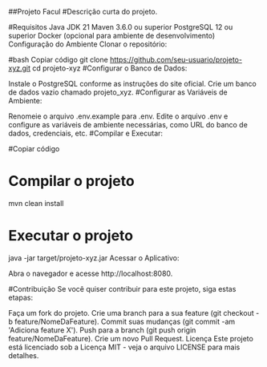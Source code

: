 ##Projeto Facul
#Descrição curta do projeto.

#Requisitos
Java JDK 21 
Maven 3.6.0 ou superior
PostgreSQL 12 ou superior
Docker (opcional para ambiente de desenvolvimento)
Configuração do Ambiente
Clonar o repositório:

#bash
Copiar código
git clone https://github.com/seu-usuario/projeto-xyz.git
cd projeto-xyz
#Configurar o Banco de Dados:

Instale o PostgreSQL conforme as instruções do site oficial.
Crie um banco de dados vazio chamado projeto_xyz.
#Configurar as Variáveis de Ambiente:

Renomeie o arquivo .env.example para .env.
Edite o arquivo .env e configure as variáveis de ambiente necessárias, como URL do banco de dados, credenciais, etc.
#Compilar e Executar:


#Copiar código
# Compilar o projeto
mvn clean install

# Executar o projeto
java -jar target/projeto-xyz.jar
Acessar o Aplicativo:

Abra o navegador e acesse http://localhost:8080.

#Contribuição
Se você quiser contribuir para este projeto, siga estas etapas:

Faça um fork do projeto.
Crie uma branch para a sua feature (git checkout -b feature/NomeDaFeature).
Commit suas mudanças (git commit -am 'Adiciona feature X').
Push para a branch (git push origin feature/NomeDaFeature).
Crie um novo Pull Request.
Licença
Este projeto está licenciado sob a Licença MIT - veja o arquivo LICENSE para mais detalhes.
